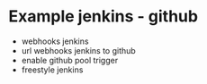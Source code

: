 # Example jenkins - github

- webhooks jenkins
- url webhooks jenkins to github
- enable github pool trigger
- freestyle jenkins

